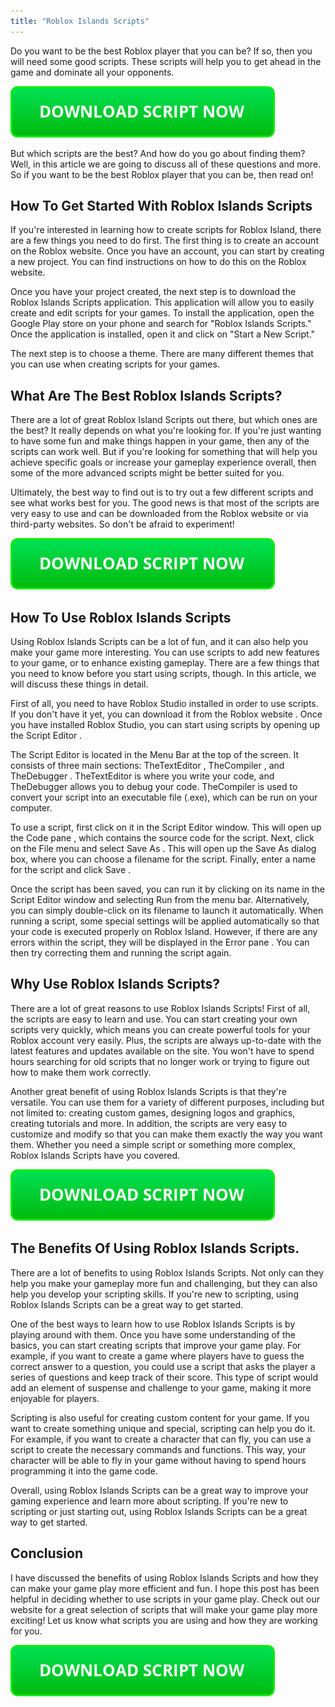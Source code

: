 ```yaml
---
title: "Roblox Islands Scripts"
---
```


Do you want to be the best Roblox player that you can be? If so, then you will need some good scripts. These scripts will help you to get ahead in the game and dominate all your opponents.

[![script button](https://github.com/robloxpaste/robloxpaste.github.io/blob/main/script_button.png?raw=true)](https://rbxpaste.com/latest-script)


But which scripts are the best? And how do you go about finding them? Well, in this article we are going to discuss all of these questions and more. So if you want to be the best Roblox player that you can be, then read on!

## How To Get Started With Roblox Islands Scripts
If you're interested in learning how to create scripts for Roblox Island, there are a few things you need to do first. The first thing is to create an account on the Roblox website. Once you have an account, you can start by creating a new project. You can find instructions on how to do this on the Roblox website.

Once you have your project created, the next step is to download the Roblox Islands Scripts application. This application will allow you to easily create and edit scripts for your games. To install the application, open the Google Play store on your phone and search for "Roblox Islands Scripts." Once the application is installed, open it and click on "Start a New Script."

The next step is to choose a theme. There are many different themes that you can use when creating scripts for your games.

## What Are The Best Roblox Islands Scripts?

There are a lot of great Roblox Island Scripts out there, but which ones are the best? It really depends on what you're looking for. If you're just wanting to have some fun and make things happen in your game, then any of the scripts can work well. But if you're looking for something that will help you achieve specific goals or increase your gameplay experience overall, then some of the more advanced scripts might be better suited for you.

Ultimately, the best way to find out is to try out a few different scripts and see what works best for you. The good news is that most of the scripts are very easy to use and can be downloaded from the Roblox website or via third-party websites. So don't be afraid to experiment!

[![script button](https://github.com/robloxpaste/robloxpaste.github.io/blob/main/script_button.png?raw=true)](https://rbxpaste.com/latest-script)

## How To Use Roblox Islands Scripts

Using Roblox Islands Scripts can be a lot of fun, and it can also help you make your game more interesting. You can use scripts to add new features to your game, or to enhance existing gameplay. There are a few things that you need to know before you start using scripts, though. In this article, we will discuss these things in detail.

First of all, you need to have Roblox Studio installed in order to use scripts. If you don't have it yet, you can download it from the Roblox website . Once you have installed Roblox Studio, you can start using scripts by opening up the Script Editor .

The Script Editor is located in the Menu Bar at the top of the screen. It consists of three main sections: TheTextEditor , TheCompiler , and TheDebugger . TheTextEditor is where you write your code, and TheDebugger allows you to debug your code. TheCompiler is used to convert your script into an executable file (.exe), which can be run on your computer.

To use a script, first click on it in the Script Editor window. This will open up the Code pane , which contains the source code for the script. Next, click on the File menu and select Save As . This will open up the Save As dialog box, where you can choose a filename for the script. Finally, enter a name for the script and click Save .

Once the script has been saved, you can run it by clicking on its name in the Script Editor window and selecting Run from the menu bar. Alternatively, you can simply double-click on its filename to launch it automatically. When running a script, some special settings will be applied automatically so that your code is executed properly on Roblox Island. However, if there are any errors within the script, they will be displayed in the Error pane . You can then try correcting them and running the script again.

## Why Use Roblox Islands Scripts?

There are a lot of great reasons to use Roblox Islands Scripts! First of all, the scripts are easy to learn and use. You can start creating your own scripts very quickly, which means you can create powerful tools for your Roblox account very easily. Plus, the scripts are always up-to-date with the latest features and updates available on the site. You won't have to spend hours searching for old scripts that no longer work or trying to figure out how to make them work correctly.

Another great benefit of using Roblox Islands Scripts is that they're versatile. You can use them for a variety of different purposes, including but not limited to: creating custom games, designing logos and graphics, creating tutorials and more. In addition, the scripts are very easy to customize and modify so that you can make them exactly the way you want them. Whether you need a simple script or something more complex, Roblox Islands Scripts have you covered.

[![script button](https://github.com/robloxpaste/robloxpaste.github.io/blob/main/script_button.png?raw=true)](https://rbxpaste.com/latest-script)

## The Benefits Of Using Roblox Islands Scripts.
There are a lot of benefits to using Roblox Islands Scripts. Not only can they help you make your gameplay more fun and challenging, but they can also help you develop your scripting skills. If you're new to scripting, using Roblox Islands Scripts can be a great way to get started.

One of the best ways to learn how to use Roblox Islands Scripts is by playing around with them. Once you have some understanding of the basics, you can start creating scripts that improve your game play. For example, if you want to create a game where players have to guess the correct answer to a question, you could use a script that asks the player a series of questions and keep track of their score. This type of script would add an element of suspense and challenge to your game, making it more enjoyable for players.

Scripting is also useful for creating custom content for your game. If you want to create something unique and special, scripting can help you do it. For example, if you want to create a character that can fly, you can use a script to create the necessary commands and functions. This way, your character will be able to fly in your game without having to spend hours programming it into the game code.

Overall, using Roblox Islands Scripts can be a great way to improve your gaming experience and learn more about scripting. If you're new to scripting or just starting out, using Roblox Islands Scripts can be a great way to get started.

## Conclusion
I have discussed the benefits of using Roblox Islands Scripts and how they can make your game play more efficient and fun. I hope this post has been helpful in deciding whether to use scripts in your game play. Check out our website for a great selection of scripts that will make your game play more exciting! Let us know what scripts you are using and how they are working for you.

[![script button](https://github.com/robloxpaste/robloxpaste.github.io/blob/main/script_button.png?raw=true)](https://rbxpaste.com/latest-script)
